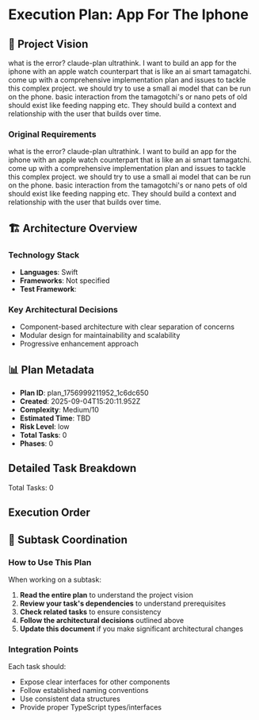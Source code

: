 # Execution Plan: App For The Iphone

## 🎯 Project Vision
what is the error? claude-plan ultrathink. I want to build an app for the iphone with an apple watch counterpart that is like an ai smart tamagatchi. come up with a comprehensive implementation plan and issues to tackle this complex project. we should try to use a small ai model that can be run on the phone. basic interaction from the tamagotchi's or nano pets of old should exist like feeding napping etc. They should build a context and relationship with the user that builds over time.

### Original Requirements
what is the error? claude-plan ultrathink. I want to build an app for the iphone with an apple watch counterpart that is like an ai smart tamagatchi. come up with a comprehensive implementation plan and issues to tackle this complex project. we should try to use a small ai model that can be run on the phone. basic interaction from the tamagotchi's or nano pets of old should exist like feeding napping etc. They should build a context and relationship with the user that builds over time.

## 🏗 Architecture Overview

### Technology Stack
- **Languages**: Swift
- **Frameworks**: Not specified
- **Test Framework**: 

### Key Architectural Decisions
- Component-based architecture with clear separation of concerns
- Modular design for maintainability and scalability
- Progressive enhancement approach

## 📊 Plan Metadata
- **Plan ID**: plan_1756999211952_1c6dc650
- **Created**: 2025-09-04T15:20:11.952Z
- **Complexity**: Medium/10
- **Estimated Time**: TBD
- **Risk Level**: low
- **Total Tasks**: 0
- **Phases**: 0

## Detailed Task Breakdown

Total Tasks: 0

## Execution Order



## 🔄 Subtask Coordination

### How to Use This Plan
When working on a subtask:
1. **Read the entire plan** to understand the project vision
2. **Review your task's dependencies** to understand prerequisites
3. **Check related tasks** to ensure consistency
4. **Follow the architectural decisions** outlined above
5. **Update this document** if you make significant architectural changes

### Integration Points
Each task should:
- Expose clear interfaces for other components
- Follow established naming conventions
- Use consistent data structures
- Provide proper TypeScript types/interfaces

